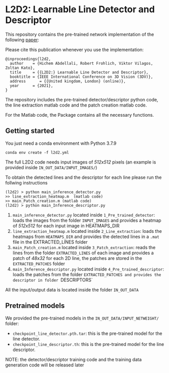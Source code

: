 # L2D2: Learnable Line Detector and Descriptor

This repository contains the pre-trained network implementation of the following [paper](https://www.researchgate.net/publication/355340221_L2D2_Learnable_Line_Detector_and_Descriptor):

Please cite this publication whenever you use the implementation:  
```text
@inproceedings{l2d2,
  author    = {Hichem Abdellali, Robert Frohlich, Viktor Vilagos, Zoltan Kato},
  title     = {{L2D2:} Learnable Line Detector and Descriptor},
  booktitle = {IEEE International Conference on 3D Vision (3DV)},
  address      = {{United kingdom, London} (online)},  
  year      = {2021},
}
```

The repository includes the pre-trained detector/descriptor python code, the line extraction matlab code and the patch creation matlab code.

For the Matlab code, the Package contains all the necessary functions.

Getting started
-----------------
You just need a conda environment with Python 3.7.9

```
conda env create -f l2d2.yml
```

The full L2D2 code needs input images of *512x512* pixels (an example is provided inside `IN_OUT_DATA/INPUT_IMAGES/`)

To obtain the detected lines and the descriptor for each line please run the follwing instructions
```
(l2d2) > python main_inference_detector.py
>> line_extraction_heatmap.m  (matlab code)
>> main_Patch_creation.m (matlab code)
(l2d2) > python main_Inference_descriptor.py
```

1. `main_inference_detector.py` located inside `1_Pre_trained_detector`: loads the images from the folder `INPUT_IMAGES` and provides a heatmap of *512x512* for each input image in HEATMAPS_DIR
2. `line_extraction_heatmap.m` located inside `2_Line_extraction`: loads the heatmaps from `HEATMAPS_DIR` and provides the detected lines in a `.mat` file in the EXTRACTED_LINES folder
3. `main_Patch_creation.m` located inside `3_Patch_extraction`: reads the lines from the folder `EXTRACTED_LINES` of each image and provides a patch of *48x32* for each 2D line, the patches are stored in the `EXTRACTED_PATCHES` folder
4. `main_Inference_descriptor.py` located inside `4_Pre_trained_descriptor`: loads the patches from the folder `EXTRACTED_PATCHES and provides the descriptor in folder `DESCRIPTORS`

All the input/output data is located inside the folder `IN_OUT_DATA`

Pretrained models
-----------------
We provided the pre-trained models in the `IN_OUT_DATA/INPUT_NETWEIGHT/` folder:
 - `checkpoint_line_detector.pth.tar`: this is the pre-trained model for the line detector.
 - `checkpoint_line_descriptor.th`: this is the pre-trained model for the line descriptor.


NOTE: the detector/descriptor training code and the training data generation code will be released later
